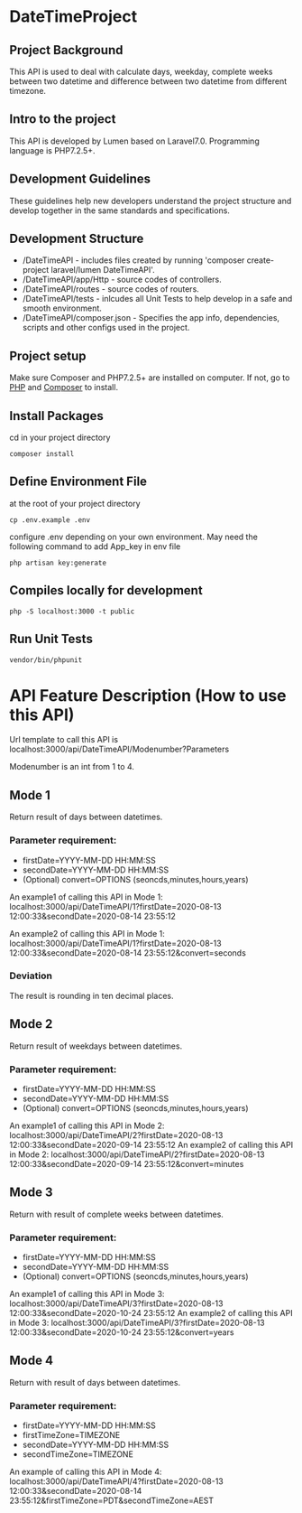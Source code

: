 # DateTimeProject

## Project Background
This API is used to deal with calculate days, weekday, complete weeks between two datetime and difference between two datetime from different timezone.

## Intro to the project
This API is developed by Lumen based on Laravel7.0. Programming language is PHP7.2.5+.

## Development Guidelines
These guidelines help new developers understand the project structure and develop together in the same standards and specifications.

## Development Structure
* /DateTimeAPI - includes files created by running 'composer create-project laravel/lumen DateTimeAPI'.
* /DateTimeAPI/app/Http - source codes of controllers.
* /DateTimeAPI/routes - source codes of routers.
* /DateTimeAPI/tests - inlcudes all Unit Tests to help develop in a safe and smooth environment.
* /DateTimeAPI/composer.json - Specifies the app info, dependencies, scripts and other configs used in the project.

## Project setup
Make sure Composer and PHP7.2.5+ are installed on computer. If not, go to [PHP](https://www.php.net/downloads.php) and [Composer](https://getcomposer.org/) to install. 

## Install Packages
cd in your project directory
```
composer install
```

## Define Environment File
at the root of your project directory
```
cp .env.example .env
```
configure .env depending on your own environment. 
May need the following command to add App_key in env file
```
php artisan key:generate
```

## Compiles locally for development
```
php -S localhost:3000 -t public
```

## Run Unit Tests
```
vendor/bin/phpunit
```

# API Feature Description (How to use this API)
Url template to call this API is localhost:3000/api/DateTimeAPI/Modenumber?Parameters

Modenumber is an int from 1 to 4. 

## Mode 1
Return result of days between datetimes.

### Parameter requirement: 
* firstDate=YYYY-MM-DD HH:MM:SS
* secondDate=YYYY-MM-DD HH:MM:SS
* (Optional) convert=OPTIONS (seoncds,minutes,hours,years)

An example1 of calling this API in Mode 1: localhost:3000/api/DateTimeAPI/1?firstDate=2020-08-13 12:00:33&secondDate=2020-08-14 23:55:12

An example2 of calling this API in Mode 1: localhost:3000/api/DateTimeAPI/1?firstDate=2020-08-13 12:00:33&secondDate=2020-08-14 23:55:12&convert=seconds

### Deviation
The result is rounding in ten decimal places.

## Mode 2
Return result of weekdays between datetimes.

### Parameter requirement: 
* firstDate=YYYY-MM-DD HH:MM:SS
* secondDate=YYYY-MM-DD HH:MM:SS
* (Optional) convert=OPTIONS (seoncds,minutes,hours,years)

An example1 of calling this API in Mode 2: localhost:3000/api/DateTimeAPI/2?firstDate=2020-08-13 12:00:33&secondDate=2020-09-14 23:55:12
An example2 of calling this API in Mode 2: localhost:3000/api/DateTimeAPI/2?firstDate=2020-08-13 12:00:33&secondDate=2020-09-14 23:55:12&convert=minutes

## Mode 3
Return with result of complete weeks between datetimes.

### Parameter requirement: 
* firstDate=YYYY-MM-DD HH:MM:SS
* secondDate=YYYY-MM-DD HH:MM:SS
* (Optional) convert=OPTIONS (seoncds,minutes,hours,years)

An example1 of calling this API in Mode 3: localhost:3000/api/DateTimeAPI/3?firstDate=2020-08-13 12:00:33&secondDate=2020-10-24 23:55:12
An example2 of calling this API in Mode 3: localhost:3000/api/DateTimeAPI/3?firstDate=2020-08-13 12:00:33&secondDate=2020-10-24 23:55:12&convert=years

## Mode 4
Return with result of days between datetimes.

### Parameter requirement: 
* firstDate=YYYY-MM-DD HH:MM:SS
* firstTimeZone=TIMEZONE
* secondDate=YYYY-MM-DD HH:MM:SS
* secondTimeZone=TIMEZONE

An example of calling this API in Mode 4: localhost:3000/api/DateTimeAPI/4?firstDate=2020-08-13 12:00:33&secondDate=2020-08-14 23:55:12&firstTimeZone=PDT&secondTimeZone=AEST

